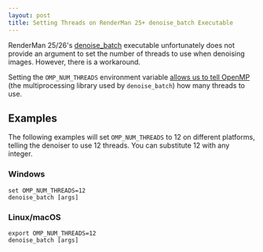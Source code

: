 ```yaml
---
layout: post
title: Setting Threads on RenderMan 25+ denoise_batch Executable
---
```

RenderMan 25/26's [denoise_batch](https://rmanwiki-26.pixar.com/space/REN26/19661811/Denoiser+Command+Line) executable unfortunately does not provide an argument to set the number of threads to use when denoising images. However, there is a workaround.

Setting the `OMP_NUM_THREADS` environment variable [allows us to tell OpenMP](https://www.openmp.org/spec-html/5.0/openmpse50.html) (the multiprocessing library used by `denoise_batch`) how many threads to use.

## Examples
The following examples will set `OMP_NUM_THREADS` to 12 on different platforms, telling the denoiser to use 12 threads. You can substitute 12 with any integer.
### Windows
```
set OMP_NUM_THREADS=12
denoise_batch [args]
```
### Linux/macOS
```
export OMP_NUM_THREADS=12
denoise_batch [args]
```
